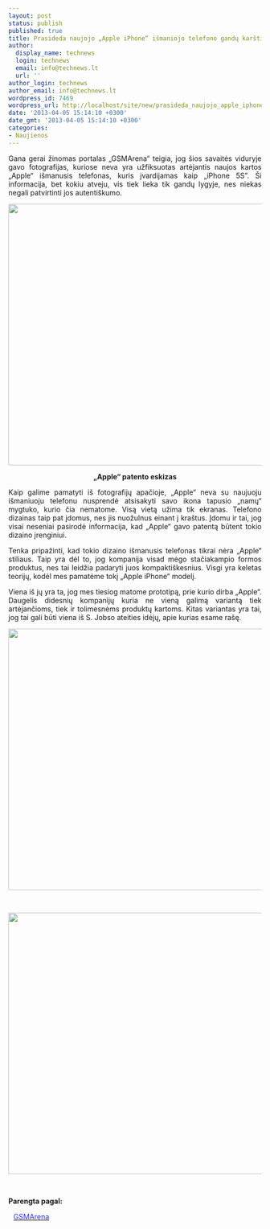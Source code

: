 ```yaml
---
layout: post
status: publish
published: true
title: Prasideda naujojo „Apple iPhone“ išmaniojo telefono gandų karštinė (Fotografijos)
author:
  display_name: technews
  login: technews
  email: info@technews.lt
  url: ''
author_login: technews
author_email: info@technews.lt
wordpress_id: 7469
wordpress_url: http://localhost/site/new/prasideda_naujojo_apple_iphone_ismaniojo_telefono_gandu_karstine_fotografijos/
date: '2013-04-05 15:14:10 +0300'
date_gmt: '2013-04-05 15:14:10 +0300'
categories:
- Naujienos
---
```

<p style="text-align:justify">Gana gerai žinomas portalas „GSMArena“ teigia, jog šios savaitės viduryje gavo fotografijas, kuriose neva yra užfiksuotas artėjantis naujos kartos „Apple“ išmanusis telefonas, kuris įvardijamas kaip „iPhone 5S”. Ši informacija, bet kokiu atveju, vis tiek lieka tik gandų lygyje, nes niekas negali patvirtinti jos autentiškumo.</p>
<p style="text-align:center"> <a target="blank" href="http://www.technologijos.lt/upload/image/n/technologijos/gsm/S-32244/iphone5s.jpg"><img alt="" src="http://www.technologijos.lt/upload/image/n/technologijos/gsm/S-32244/1-iphone5s.jpg" style="width: 520px;" /></a></p>
<div style="text-align:center"> <strong>„Apple“ patento eskizas</strong><br/><em></em></div>
<p style="text-align:justify">Kaip galime pamatyti iš fotografijų apačioje, „Apple“ neva su naujuoju išmaniuoju telefonu nusprendė atsisakyti savo ikona tapusio „namų“ mygtuko, kurio čia nematome. Visą vietą užima tik ekranas. Telefono dizainas taip pat įdomus, nes jis nuožulnus einant į kraštus. Įdomu ir tai, jog visai neseniai pasirodė informacija, kad „Apple“ gavo patentą būtent tokio dizaino įrenginiui.</p>
<p style="text-align:justify">
<p style="text-align:justify"> Tenka pripažinti, kad tokio dizaino išmanusis telefonas tikrai nėra „Apple“ stiliaus. Taip yra dėl to, jog kompanija visad mėgo stačiakampio formos produktus, nes tai leidžia padaryti juos kompaktiškesnius. Visgi yra keletas teorijų, kodėl mes pamatėme tokį „Apple iPhone“ modelį.</p>
<p style="text-align:justify">
<p style="text-align:justify"> Viena iš jų yra ta, jog mes tiesiog matome prototipą, prie kurio dirba „Apple“. Daugelis didesnių kompanijų kuria ne vieną galimą variantą tiek artėjančioms, tiek ir tolimesnėms produktų kartoms. Kitas variantas yra tai, jog tai gali būti viena iš S. Jobso ateities idėjų, apie kurias esame rašę.</p>
<p style="text-align:center"> <a target="blank" href="http://www.technologijos.lt/upload/image/n/technologijos/gsm/S-32244/nuotrauka-60504/iphone5s1.jpg"><img alt="" src="http://www.technologijos.lt/upload/image/n/technologijos/gsm/S-32244/nuotrauka-60504/1-iphone5s1.jpg" style="width: 520px;" /></a></p>
<div style="text-align:center"> <strong></strong> <br/><em></em></div>
<p style="text-align:justify">
<p style="text-align:center"> <a target="blank" href="http://www.technologijos.lt/upload/image/n/technologijos/gsm/S-32244/nuotrauka-60503/iphone5s2.jpg"><img alt="" src="http://www.technologijos.lt/upload/image/n/technologijos/gsm/S-32244/nuotrauka-60503/1-iphone5s2.jpg" style="width: 520px;" /></a></p>
<div style="text-align:center"> <strong></strong> <br/><em></em></div>
<div style="text-align:justify"> </div>
<p><strong>Parengta pagal:</strong></p>
<p style="margin:0px 0px 0px 10px"><a target="blank" href="http://www.gsmarena.com/exclusive_alleged_iphone_5s_prototype_pics_is_it_the_real_deal-news-5815.php"><span style="color:#2E2EFE">GSMArena</span></a></p>
